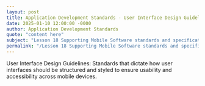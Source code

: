 ```yaml
---
layout: post
title: Application Development Standards - User Interface Design Guidelines
date: 2025-01-10 12:00:00 -0000
author: Application Development Standards
quote: "content here"
subject: "Lesson 18 Supporting Mobile Software standards and specifications"
permalink: "/Lesson 18 Supporting Mobile Software standards and specifications/Application Development Standards/Application Development Standards - User Interface Design Guidelines"
---
```


User Interface Design Guidelines: Standards that dictate how user interfaces should be structured and styled to ensure usability and accessibility across mobile devices.
